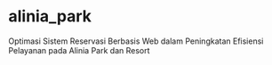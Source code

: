 # alinia_park
Optimasi Sistem Reservasi Berbasis Web dalam Peningkatan Efisiensi Pelayanan pada Alinia Park dan Resort
